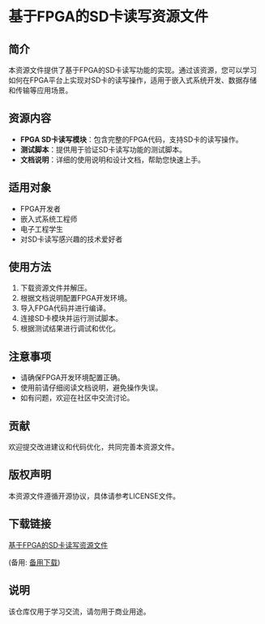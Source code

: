 # 基于FPGA的SD卡读写资源文件

## 简介
本资源文件提供了基于FPGA的SD卡读写功能的实现。通过该资源，您可以学习如何在FPGA平台上实现对SD卡的读写操作，适用于嵌入式系统开发、数据存储和传输等应用场景。

## 资源内容
- **FPGA SD卡读写模块**：包含完整的FPGA代码，支持SD卡的读写操作。
- **测试脚本**：提供用于验证SD卡读写功能的测试脚本。
- **文档说明**：详细的使用说明和设计文档，帮助您快速上手。

## 适用对象
- FPGA开发者
- 嵌入式系统工程师
- 电子工程学生
- 对SD卡读写感兴趣的技术爱好者

## 使用方法
1. 下载资源文件并解压。
2. 根据文档说明配置FPGA开发环境。
3. 导入FPGA代码并进行编译。
4. 连接SD卡模块并运行测试脚本。
5. 根据测试结果进行调试和优化。

## 注意事项
- 请确保FPGA开发环境配置正确。
- 使用前请仔细阅读文档说明，避免操作失误。
- 如有问题，欢迎在社区中交流讨论。

## 贡献
欢迎提交改进建议和代码优化，共同完善本资源文件。

## 版权声明
本资源文件遵循开源协议，具体请参考LICENSE文件。

## 下载链接
[基于FPGA的SD卡读写资源文件](https://pan.quark.cn/s/ac1b94364b3a) 

(备用: [备用下载](https://pan.baidu.com/s/1-iPpEflxDI_UHiPH8BDbXg?pwd=1234))

## 说明

该仓库仅用于学习交流，请勿用于商业用途。
